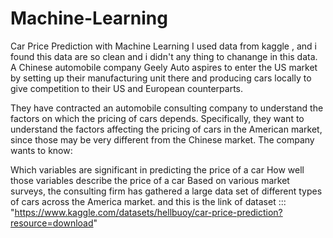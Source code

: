 # Machine-Learning
Car Price Prediction with Machine Learning
I used data from kaggle , and i found this data are so clean 
and i didn't  any thing to  chanange in this data.
A Chinese automobile company Geely Auto aspires to enter the US market by setting up their manufacturing unit there and producing cars locally to give competition to their US and European counterparts.

They have contracted an automobile consulting company to understand the factors on which the pricing of cars depends. Specifically, they want to understand the factors affecting the pricing of cars in the American market, since those may be very different from the Chinese market. The company wants to know:

Which variables are significant in predicting the price of a car
How well those variables describe the price of a car
Based on various market surveys, the consulting firm has gathered a large data set of different types of cars across the America market.
and this is the link of dataset ::: "https://www.kaggle.com/datasets/hellbuoy/car-price-prediction?resource=download"
